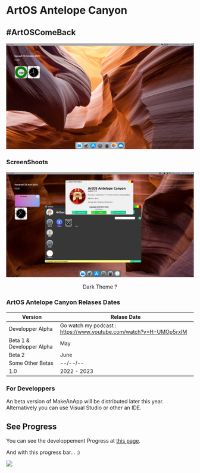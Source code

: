 # ArtOS Antelope Canyon
## #ArtOSComeBack
![DevState](/devstate.PNG)

### ScreenShoots
![DevState2](/artos2.PNG)
<p align="center">
Dark Theme ?
</p>

### ArtOS Antelope Canyon Relases Dates
| Version  | Relase Date |
| ------------- | ------------- |
| Developper Alpha | Go watch my podcast : https://www.youtube.com/watch?v=H-UMOp5rxIM |
| Beta 1 & Developper Alpha | May |
| Beta 2  | June  |
| Some Other Betas | --/--/--  |
| 1.0  | 2022 - 2023 |

### For Developpers
An beta version of MakeAnApp will be distributed later this year. Alternatively you can use Visual Studio or other an IDE.

## See Progress
You can see the developpement Progress at [this page](http://github.com/users/ArtOS-Developper/projects/1).

And with this progress bar... :)

![](https://us-central1-progress-markdown.cloudfunctions.net/progress/65)
